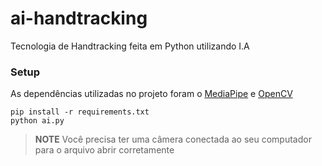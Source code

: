 # ai-handtracking
Tecnologia de Handtracking feita em Python utilizando I.A

### Setup
As dependências utilizadas no projeto foram o [MediaPipe](https://developers.google.com/mediapipe) e [OpenCV](https://pypi.org/project/opencv-python/)
```
pip install -r requirements.txt
python ai.py
```
> **NOTE** Você precisa ter uma câmera conectada ao seu computador para o arquivo abrir corretamente
